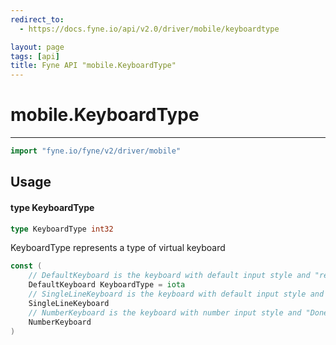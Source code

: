```yaml
---
redirect_to:
  - https://docs.fyne.io/api/v2.0/driver/mobile/keyboardtype

layout: page
tags: [api]
title: Fyne API "mobile.KeyboardType"
---
```



# mobile.KeyboardType
---
```go
import "fyne.io/fyne/v2/driver/mobile"
```

## Usage

#### type KeyboardType

```go
type KeyboardType int32
```

KeyboardType represents a type of virtual keyboard

```go
const (
	// DefaultKeyboard is the keyboard with default input style and "return" return key
	DefaultKeyboard KeyboardType = iota
	// SingleLineKeyboard is the keyboard with default input style and "Done" return key
	SingleLineKeyboard
	// NumberKeyboard is the keyboard with number input style and "Done" return key
	NumberKeyboard
)
```
